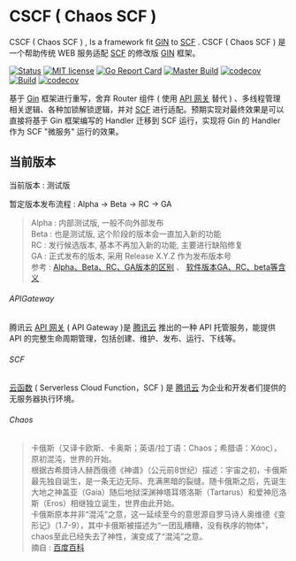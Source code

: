 # CSCF ( Chaos SCF ) 
CSCF ( Chaos SCF ) , Is a framework fit [GIN](https://github.com/gin-gonic/gin) to [SCF](https://cloud.tencent.com/document/product/583) . 
CSCF ( Chaos SCF ) 是一个帮助传统 WEB 服务适配 [SCF](https://cloud.tencent.com/document/product/583) 的修改版 [GIN](https://github.com/gin-gonic/gin) 框架。

[![Status](https://img.shields.io/badge/Status-Beta-yellow)](#当前版本) [![MIT license](https://img.shields.io/badge/license-MIT-brightgreen.svg)](https://opensource.org/licenses/MIT) [![Go Report Card](https://goreportcard.com/badge/github.com/offcn-jl/cscf)](https://goreportcard.com/report/github.com/offcn-jl/cscf) [![Master Build](https://github.com/offcn-jl/cscf/workflows/Master%20Build/badge.svg)](https://github.com/offcn-jl/cscf/actions?query=workflow%3A%22Master+Build%22) [![codecov](https://codecov.io/gh/offcn-jl/cscf/branch/master/graph/badge.svg)](https://codecov.io/gh/offcn-jl/cscf) [![Build](https://github.com/offcn-jl/cscf/workflows/Build/badge.svg)](https://github.com/offcn-jl/cscf/actions?query=workflow%3ABuild) [![codecov](https://codecov.io/gh/offcn-jl/cscf/branch/new-feature/graph/badge.svg)](https://codecov.io/gh/offcn-jl/cscf/branch/new-feature) 

基于 [Gin](https://github.com/gin-gonic/gin) 框架进行重写，舍弃 Router 组件 ( 使用 [API 网关](#APIGateway) 替代 ) 、多线程管理相关逻辑、各种加锁解锁逻辑，并对 [SCF](#SCF) 进行适配。预期实现对最终效果是可以直接将基于 Gin 框架编写的 Handler 迁移到 SCF 运行，实现将 Gin 的 Handler 作为 SCF "微服务" 运行的效果。

## 当前版本
当前版本 : 测试版

暂定版本发布流程 : Alpha -> Beta -> RC -> GA

> Alpha : 内部测试版, 一般不向外部发布  
> Beta : 也是测试版, 这个阶段的版本会一直加入新的功能  
> RC : 发行候选版本, 基本不再加入新的功能, 主要进行缺陷修复  
> GA : 正式发布的版本, 采用 Release X.Y.Z 作为发布版本号  
> 参考 : [Alpha、Beta、RC、GA版本的区别](http://www.blogjava.net/RomulusW/archive/2008/05/04/197985.html) 、 [软件版本GA、RC、beta等含义](https://blog.csdn.net/gnail_oug/article/details/79998154)

###### APIGateway
腾讯云 [API 网关](https://cloud.tencent.com/product/apigateway) ( API Gateway )是 [腾讯云](https://cloud.tencent.com) 推出的一种 API 托管服务，能提供 API 的完整生命周期管理，包括创建、维护、发布、运行、下线等。

###### SCF
[云函数](https://cloud.tencent.com/document/product/583) ( Serverless Cloud Function，SCF ) 是 [腾讯云](https://cloud.tencent.com) 为企业和开发者们提供的无服务器执行环境。

###### Chaos
> 卡俄斯（又译卡欧斯、卡奥斯；英语/拉丁语：Chaos；希腊语：Χάος），原初混沌，世界的开始。  
  根据古希腊诗人赫西俄德《神谱》（公元前8世纪）描述：宇宙之初，卡俄斯最先独自诞生，是一条无边无际、充满黑暗的裂缝。随卡俄斯之后，先诞生大地之神盖亚（Gaia）随后地狱深渊神塔耳塔洛斯（Tartarus）和爱神厄洛斯（Eros）相继独立诞生，世界由此开始。  
  卡俄斯原本并非“混沌”之意，这一延续至今的意思源自罗马诗人奥维德《变形记》（1.7-9），其中卡俄斯被描述为“一团乱糟糟，没有秩序的物体”，chaos至此已经失去了神性，演变成了“混沌”之意。  
> 摘自 : [百度百科](https://baike.baidu.com/item/卡俄斯/10724560?fromtitle=chaos&fromid=85022#viewPageContent)
